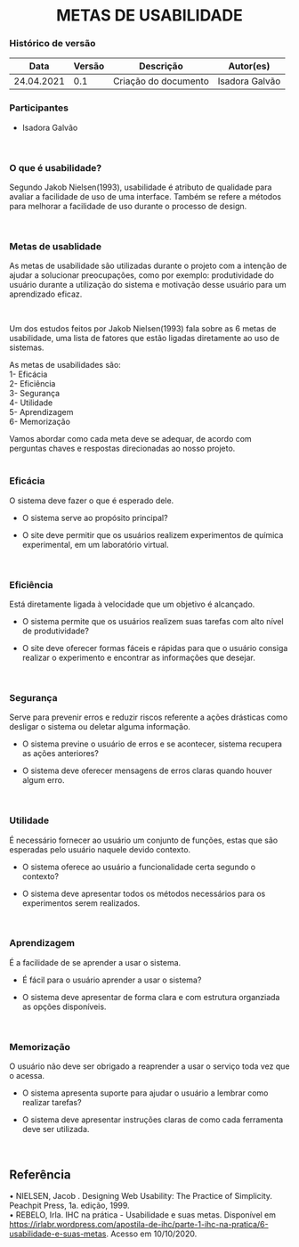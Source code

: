 # <center> METAS DE USABILIDADE

### Histórico de versão<br>

|Data | Versão | Descrição | Autor(es)|
| -- | -- | -- | -- |
| 24.04.2021 | 0.1 | Criação do documento |Isadora Galvão|

### Participantes

* Isadora Galvão

<br>

### O que é usabilidade?
Segundo Jakob Nielsen(1993), usabilidade é atributo de qualidade para avaliar a facilidade de uso de uma interface. Também se refere a métodos para melhorar a facilidade de uso durante o processo de design.

<br>

### Metas de usablidade
As metas de usabilidade são utilizadas durante o projeto com a intenção de ajudar a solucionar preocupações, como por exemplo: produtividade do usuário durante a utilização do sistema e motivação desse usuário para um aprendizado eficaz.

<br>

Um dos estudos feitos por Jakob Nielsen(1993) fala sobre as 6 metas de usabilidade, uma lista de fatores que estão ligadas diretamente ao uso de sistemas.
 <br>

 As metas de usabilidades são: <br>
 1- Eficácia <br>
 2- Eficiência <br>
 3- Segurança <br>
 4- Utilidade <br>
 5- Aprendizagem <br>
 6- Memorização<br> 

Vamos abordar como cada meta deve se adequar, de acordo com perguntas chaves e respostas direcionadas ao nosso projeto. 
<br>
<br>

 ### Eficácia

 O sistema deve fazer o que é esperado dele.
<br>

- O sistema serve ao propósito principal?

- O site deve permitir que os usuários realizem experimentos de química experimental, em um laboratório virtual.

<br>

### Eficiência

Está diretamente ligada à velocidade que um objetivo é alcançado.
<br>

- O sistema permite que os usuários realizem suas tarefas com alto nível de produtividade?

- O site deve oferecer formas fáceis e rápidas para que o usuário consiga realizar o experimento e encontrar as informações que desejar.

<br>

### Segurança

Serve para prevenir erros e reduzir riscos referente a ações drásticas como desligar o sistema ou deletar alguma informação.
<br>

- O sistema previne o usuário de erros e se acontecer, sistema recupera as ações anteriores?

- O sistema deve oferecer mensagens de erros claras quando houver algum erro.

<br>

### Utilidade 

É necessário fornecer ao usuário um conjunto de funções, estas que são esperadas pelo usuário naquele devido contexto.
<br>

- O sistema oferece ao usuário a funcionalidade certa segundo o contexto?

- O sistema deve apresentar todos os métodos necessários para os experimentos serem realizados.

<br>

### Aprendizagem 

É a facilidade de se aprender a usar o sistema.
<br>

- É fácil para o usuário aprender a usar o sistema?

- O sistema deve apresentar de forma clara e com estrutura organziada as opções disponíveis.

<br>

### Memorização 

O usuário não deve ser obrigado a reaprender a usar o serviço toda vez que o acessa.
<br>

- O sistema apresenta suporte para ajudar o usuário a lembrar como realizar tarefas?

- O sistema deve apresentar instruções claras de como cada ferramenta deve ser utilizada. 

<br>

## Referência 

• NIELSEN, Jacob . Designing Web Usability: The Practice of Simplicity. Peachpit Press, 1a. edição, 1999.
<br>
• REBELO, Irla. IHC na prática - Usabilidade e suas metas. Disponível em https://irlabr.wordpress.com/apostila-de-ihc/parte-1-ihc-na-pratica/6-usabilidade-e-suas-metas. Acesso em 10/10/2020.













